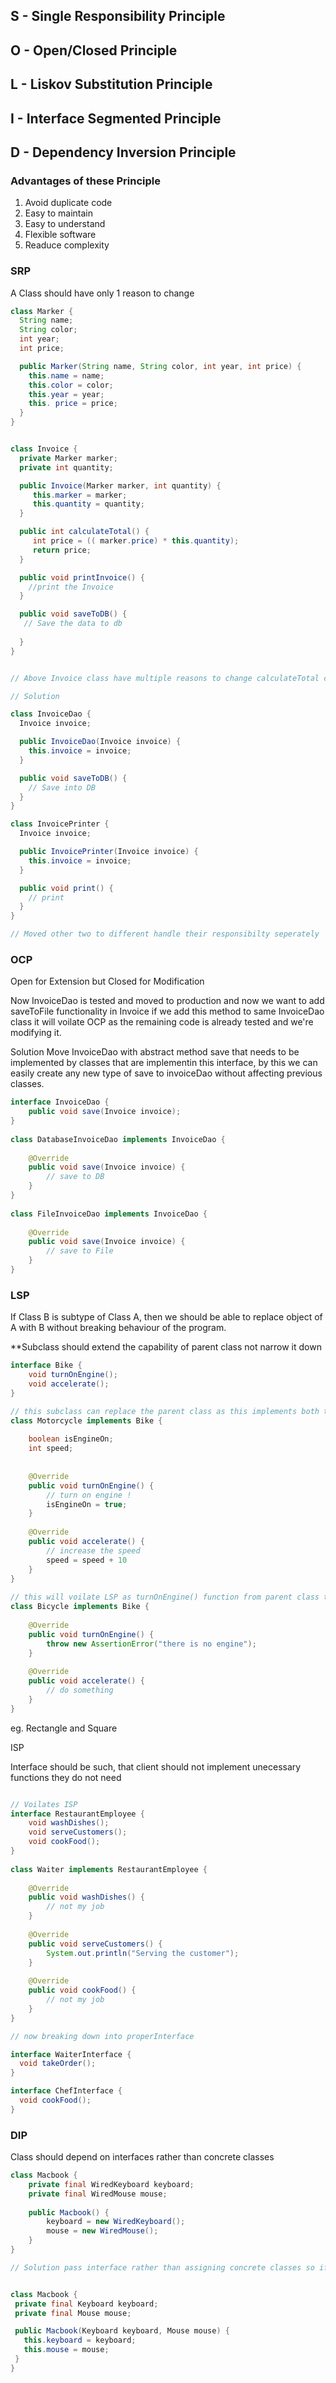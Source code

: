 
## S - Single Responsibility Principle 
## O - Open/Closed  Principle
## L - Liskov Substitution Principle
## I - Interface Segmented Principle
## D - Dependency Inversion Principle


### Advantages of these Principle

1. Avoid duplicate code
2. Easy to maintain 
3. Easy to understand 
4. Flexible software
5. Readuce complexity


### SRP

A Class should have only 1 reason to change

```java
class Marker {
  String name;
  String color;
  int year;
  int price;

  public Marker(String name, String color, int year, int price) {
    this.name = name;
    this.color = color;
    this.year = year;
    this. price = price; 
  }
}


class Invoice {
  private Marker marker;
  private int quantity;

  public Invoice(Marker marker, int quantity) {
     this.marker = marker;
     this.quantity = quantity;
  }

  public int calculateTotal() {
     int price = (( marker.price) * this.quantity);
     return price;
  }

  public void printInvoice() {
    //print the Invoice 
  }

  public void saveToDB() {
   // Save the data to db
  
  }
}


// Above Invoice class have multiple reasons to change calculateTotal change, printInvoice change, saveToDb change so it voilates SRP

// Solution

class InvoiceDao {
  Invoice invoice;

  public InvoiceDao(Invoice invoice) {
    this.invoice = invoice;
  }

  public void saveToDB() {
    // Save into DB
  }
}

class InvoicePrinter {
  Invoice invoice;

  public InvoicePrinter(Invoice invoice) {
    this.invoice = invoice;
  }

  public void print() {
    // print
  }
}

// Moved other two to different handle their responsibilty seperately
```


### OCP 

Open for Extension but Closed for Modification

Now InvoiceDao is tested and moved to production and now we want to add saveToFile functionality in Invoice if we add this method to same InvoiceDao class it will voilate OCP as 
the remaining code is already tested and we're modifying it.

Solution 
Move InvoiceDao with abstract method save that needs to be implemented by classes that are implementin this interface, by this we can easily create any new type of save to invoiceDao without affecting previous classes.

```java
interface InvoiceDao {  
    public void save(Invoice invoice);  
}  
  
class DatabaseInvoiceDao implements InvoiceDao {  
  
    @Override  
    public void save(Invoice invoice) {  
        // save to DB  
    }  
}  
  
class FileInvoiceDao implements InvoiceDao {  
  
    @Override  
    public void save(Invoice invoice) {  
        // save to File  
    }  
}
```

### LSP 

If Class B is subtype of Class A, then we should be able to replace object of A with B without breaking behaviour of the program.

**Subclass should extend the capability of parent class not narrow it down

```java
interface Bike {  
    void turnOnEngine();  
    void accelerate();  
}  

// this subclass can replace the parent class as this implements both the fuction provided by parent
class Motorcycle implements Bike {  
  
    boolean isEngineOn;  
    int speed;  
  
  
    @Override  
    public void turnOnEngine() {  
        // turn on engine !  
        isEngineOn = true;  
    }  
  
    @Override  
    public void accelerate() {  
        // increase the speed  
        speed = speed + 10  
    }  
}  
  
// this will voilate LSP as turnOnEngine() function from parent class throwing exception and it is narrowing down the functionality provided by parent class
class Bicycle implements Bike {  
  
    @Override  
    public void turnOnEngine() {  
        throw new AssertionError("there is no engine");  
    }  
  
    @Override  
    public void accelerate() {  
        // do something  
    }  
}
```

eg. Rectangle and Square


ISP

Interface should be such, that client should not implement unecessary functions they do not need


```java

// Voilates ISP 
interface RestaurantEmployee {  
    void washDishes();  
    void serveCustomers();  
    void cookFood();  
}  
  
class Waiter implements RestaurantEmployee {  
  
    @Override  
    public void washDishes() {  
        // not my job  
    }  
  
    @Override  
    public void serveCustomers() {  
        System.out.println("Serving the customer");  
    }  
  
    @Override  
    public void cookFood() {  
        // not my job  
    }  
}

// now breaking down into properInterface

interface WaiterInterface {
  void takeOrder();
}

interface ChefInterface {
  void cookFood();
}
```


### DIP

Class should depend on interfaces rather than concrete classes

```java
class Macbook {  
    private final WiredKeyboard keyboard;  
    private final WiredMouse mouse;  
  
    public Macbook() {  
        keyboard = new WiredKeyboard();  
        mouse = new WiredMouse();  
    }  
}

// Solution pass interface rather than assigning concrete classes so if in future we want other implementation of object we can easily add it e.g want to add bluetooth keyboard and mouse


class Macbook {
 private final Keyboard keyboard;
 private final Mouse mouse;

 public Macbook(Keyboard keyboard, Mouse mouse) {
   this.keyboard = keyboard;
   this.mouse = mouse;
 }
}
```
